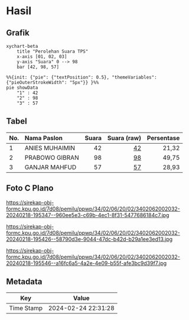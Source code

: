 # Hasil

## Grafik

```mermaid
xychart-beta
    title "Perolehan Suara TPS"
    x-axis [01, 02, 03]
    y-axis "Suara" 0 --> 98
    bar [42, 98, 57]
```

```mermaid
%%{init: {"pie": {"textPosition": 0.5}, "themeVariables": {"pieOuterStrokeWidth": "5px"}} }%%
pie showData
    "1" : 42
    "2" : 98
    "3" : 57
```

## Tabel

| No. | Nama Paslon    | Suara | Suara (raw) | Persentase |
|:--- |:-------------- | -----:| -----------:| ----------:|
| 1   | ANIES MUHAIMIN | 42    | [42][p-1]   | 21,32      |
| 2   | PRABOWO GIBRAN | 98    | [98][p-2]   | 49,75      |
| 3   | GANJAR MAHFUD  | 57    | [57][p-3]   | 28,93      |


[p-1]: https://github.com/gigit-pemilu/pemilu-2024-34-di-yogyakarta/blob/main/pilpres/hitung-suara/sub/34-di-yogyakarta/sub/02-bantul/sub/06-pandak/sub/2002-triharjo/sub/032-tps/sub/paslon-1.txt
[p-2]: https://github.com/gigit-pemilu/pemilu-2024-34-di-yogyakarta/blob/main/pilpres/hitung-suara/sub/34-di-yogyakarta/sub/02-bantul/sub/06-pandak/sub/2002-triharjo/sub/032-tps/sub/paslon-2.txt
[p-3]: https://github.com/gigit-pemilu/pemilu-2024-34-di-yogyakarta/blob/main/pilpres/hitung-suara/sub/34-di-yogyakarta/sub/02-bantul/sub/06-pandak/sub/2002-triharjo/sub/032-tps/sub/paslon-3.txt

## Foto C Plano

https://sirekap-obj-formc.kpu.go.id/7d08/pemilu/ppwp/34/02/06/20/02/3402062002032-20240218-195347--960ee5e3-c69b-4ec1-8f31-5477686184c7.jpg

https://sirekap-obj-formc.kpu.go.id/7d08/pemilu/ppwp/34/02/06/20/02/3402062002032-20240218-195426--58790d3e-9044-47dc-b42d-b29a1ee3ed13.jpg

https://sirekap-obj-formc.kpu.go.id/7d08/pemilu/ppwp/34/02/06/20/02/3402062002032-20240218-195546--a16fc6a5-4a2e-4e09-b55f-afe3bc9d39f7.jpg


## Metadata

| Key        | Value               |
| ---------- | ------------------- |
| Time Stamp | 2024-02-24 22:31:28 |



